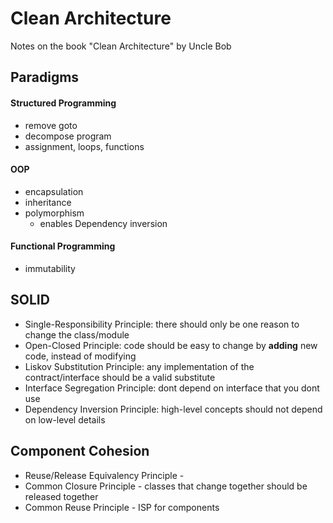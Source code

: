 # Clean Architecture
Notes on the book "Clean Architecture" by Uncle Bob

## Paradigms
#### Structured Programming
- remove goto
- decompose program 
- assignment, loops, functions

#### OOP
- encapsulation
- inheritance
- polymorphism
  - enables Dependency inversion  

#### Functional Programming
- immutability

## SOLID
- Single-Responsibility Principle: there should only be one reason to change the class/module
- Open-Closed Principle: code should be easy to change by **adding** new code, instead of modifying
- Liskov Substitution Principle: any implementation of the contract/interface should be a valid substitute
- Interface Segregation Principle: dont depend on interface that you dont use
- Dependency Inversion Principle: high-level concepts should not depend on low-level details

## Component Cohesion
- Reuse/Release Equivalency Principle - 
- Common Closure Principle - classes that change together should be released together
- Common Reuse Principle - ISP for components
